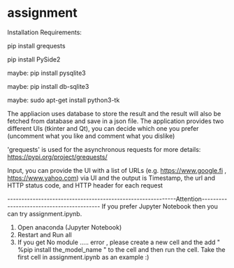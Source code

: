 # assignment

Installation Requirements:

pip install grequests

pip install PySide2

maybe: pip install pysqlite3 

maybe: pip install db-sqlite3

maybe: sudo apt-get install python3-tk

The appliacion uses database to store the result and the result will also be fetched from database and save in a json file.
The application provides two different UIs (tkinter and Qt), you can decide which one you prefer (uncomment what you like and comment what you dislike)

'grequests' is used for the asynchronous requests for more details: https://pypi.org/project/grequests/

Input, you can provide the UI with a list of URLs (e.g. https://www.google.fi , https://www.yahoo.com) via UI and the output is Timestamp, the url and HTTP status code, and HTTP header for each request

------------------------------------------------------------Attention------------------------------------------
If you prefer Jupyter Notebook then you can try assignment.ipynb.

1. Open anaconda (Jupyter Notebook)
2. Restart and Run all
3. If you get No module ..... error , please create a new cell and the add " %pip install the_model_name " to the cell and then run the cell. Take the first cell in assignment.ipynb as an example :)
